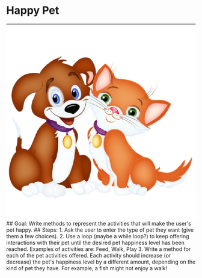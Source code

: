 
# Happy Pet
  <hr/>
  <img src="./happyPet.png"/>
## Goal:
   Write methods to represent the activities that will make the user's pet happy.
## Steps:
1. Ask the user to enter the type of pet they want (give them a few choices).
2. Use a loop (maybe a while loop?) to keep offering interactions with their pet until the desired pet happiness level has been reached. Examples of activities are:   Feed, Walk, Play
3. Write a method for each of the pet activities offered. Each activity should increase (or decrease) the pet's happiness level by a different amount, depending on the kind of pet they have. For example, a fish might not enjoy a walk!
  
 

